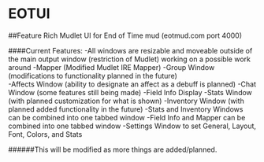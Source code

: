 # EOTUI
##Feature Rich Mudlet UI for End of Time mud (eotmud.com port 4000)


####Current Features:
	-All windows are resizable and moveable outside of the main output window (restriction of Mudlet) working on a possible work around
	-Mapper (Modified Mudlet IRE Mapper)
	-Group Window (modifications to functionality planned in the future)	
	-Affects Window (ability to designate an affect as a debuff is planned)
	-Chat Window (some features still being made)
	-Field Info Display
	-Stats Window (with planned customization for what is shown)
	-Inventory Window (with planned added functionality in the future)
	-Stats and Inventory Windows can be combined into one tabbed window
	-Field Info and Mapper can be combined into one tabbed window
	-Settings Window to set General, Layout, Font, Colors, and Stats
	

######This will be modified as more things are added/planned.

